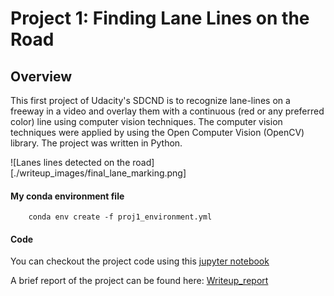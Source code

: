 # Project 1: Finding Lane Lines on the Road

## Overview
This first project of Udacity's SDCND is to recognize lane-lines on a freeway in a video and overlay them with a continuous (red or any preferred color) line using computer vision techniques. The computer vision techniques were applied by using the Open Computer Vision (OpenCV) library. The project was written in Python.  

![Lanes lines detected on the road][./writeup_images/final_lane_marking.png]


#### My conda environment file

```
    conda env create -f proj1_environment.yml

```

#### Code

You can checkout the project code using this [jupyter notebook](../P1.ipynb)

A brief report of the project can be found here: [Writeup_report](../writeup_report.md)

